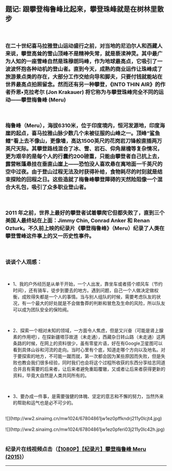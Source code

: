 <!-- 
.. link: 
.. description: 
.. tags: 
.. date: 2015/12/06 14:25:04
.. title: Meru
.. slug: meru
-->


## 题记: 跟攀登梅鲁峰比起来，攀登珠峰就是在树林里散步


<br/>

### 在二十世纪喜马拉雅登山运动盛行之前，对当地的尼泊尔人和西藏人来说，攀登高耸的雪山顶峰不是精神失常，就是亵渎神灵。其中最广为人知的一座雪峰自然是珠穆朗玛峰，作为地球最高点，它吸引了一波波怀抱各种动机的登山者。直到今天，成熟的商业运作让珠峰成了旅游景点类的存在，大部分工作交给向导和脚夫，只要付钱就能站在世界最高点拍照留念。然而还有另一种攀登，《INTO THIN AIR》的作者乔恩•克拉考尔 (Jon Krakauer) 将它称为与攀登珠峰完全不同的运动——攀登梅鲁峰 (Meru)


<br/>

### 梅鲁峰（Meru），海拔6310米，位于印度境内，恒河发源地，印度海崖的起点，喜马拉雅山脉少数几个未被征服的山峰之一。顶峰“鲨鱼鳍”看上去不像山，更像墙，高达1500英尺的花岗岩刀锋般直插两万英尺天际。其攀登路线混合了冰、雪、岩石、仰角屋檐等复杂情况，更为艰辛的是每个人的行囊约200磅重，只能由攀登者自己抗上去，露营帐篷悬挂在垂直山崖上——恐怕没人喜欢悬在离地面一千英尺的空中过夜。由于登山过程无法及时获得补给，食物耗尽的时刻就是结束探险的回程之日。这些造就了梅鲁峰攀登障碍的天然险阻像一个混合大礼包，吸引了众多职业登山者。 


<br/>

### 2011 年之前，世界上最好的攀登者试着攀爬它但都失败了，直到三个美国人最终站在上面：Jimmy Chin, Conrad Anker 和 Renan Ozturk。不久前上映的纪录片《攀登梅鲁峰》（Meru）纪录了人类在攀登雪峰这件事上的又一历史性事件。


<br/>

<!-- TEASER_END -->

### 谈谈个人观感：


<br/>

 - 1、我的户外经历是从单干开始，一个人出发，靠坐车或者搭个顺风车（节约时间），还有骑车，徒步到要去的地方。遇到问题，自己一个人做决定做权衡，成败得失都是一个人的事情。当与别人组队的时候，需要考虑队友的状况，有一个最大的好处就是不会做鲁莽的判断和冒危及生命的风险，所以队友可以成为团队安全的保险阀。

<br/>


 - 2、探索一个相对未知的领域，一方面令人焦虑，但是又兴奋（可能是肾上腺素的作用吧），在探新疆塔莎故道（未走通），西藏杂日转山路（未走通）这两条路的时候，在网上的资料很少，虽有零星片语，好在有Google卫星图可以看到具体山谷和河流的走向。当时心里有个底，知道走哪个方向以及地名。对于要探索的地方，不可能一蹴而就，第一次都会因为某些原因而失败，但是失败也教会我们很多经验，同时我们也会将这个过程所收获的东西分享给志同道合并且有需要的后来者，让后来者避免重蹈覆辙，又或者让后来者获得更新的资料，毕竟大自然是人类共同所有的。

<br/>



 - 3、要办成一件事，是需要强健的体魄、坚定的意志和不懈的努力，当然外来的帮助和运气也是必不可少的。


<br/>
![](http://ww2.sinaimg.cn/mw1024/67804861jw1ez0pffkndrj211y0lcjt4.jpg)
<br/>

<br/>
![](http://ww2.sinaimg.cn/mw1024/67804861jw1ez0pferi03j211y0lc42h.jpg)
<br/>
<br/>


### 纪录片在线视频点击（<a href="http://www.bilibili.com/video/av3250092/" target="_blank">【1080P】【纪录片】攀登梅鲁峰 Meru (2015)</a>）


 * * *
